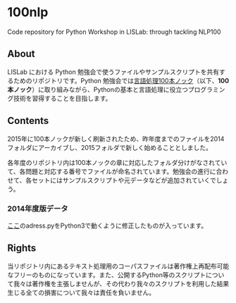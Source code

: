 100nlp
======

Code repository for Python Workshop in LISLab: through tackling NLP100

## About
LISLab における Python 勉強会で使うファイルやサンプルスクリプトを共有するためのリポジトリです。Python 勉強会では[言語処理100本ノック](http://www.cl.ecei.tohoku.ac.jp/nlp100/)（以下、**100本ノック**）に取り組みながら、Pythonの基本と言語処理に役立つプログラミング技術を習得することを目指します。

## Contents
2015年に100本ノックが新しく刷新されたため、昨年度までのファイルを2014フォルダにアーカイブし、2015フォルダで新しく始めることとしました。

各年度のリポジトリ内は100本ノックの章に対応したフォルダ分けがなされていて、各問題と対応する番号でファイルが命名されています。勉強会の進行に合わせて、各セットにはサンプルスクリプトや元データなどが追加されていくでしょう。

### 2014年度版データ
[ここ](https://github.com/chokkan/nlp100/tree/master/prepare)のadress.pyをPython3で動くように修正したものが入っています。

## Rights
当リポジトリ内にあるテキスト処理用のコーパスファイルは著作権上再配布可能なフリーのものになっています。また、公開するPython等のスクリプトについて我々は著作権を主張しませんが、その代わり我々のスクリプトを利用した結果生じる全ての損害について我々は責任を負いません。
